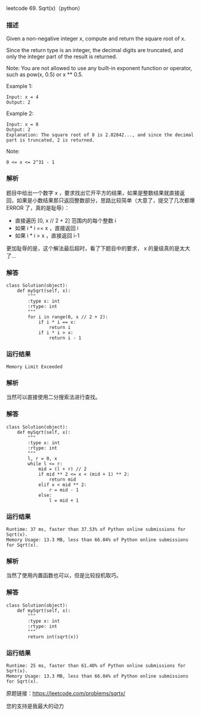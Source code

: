 leetcode  69. Sqrt(x)（python）

### 描述


Given a non-negative integer x, compute and return the square root of x.

Since the return type is an integer, the decimal digits are truncated, and only the integer part of the result is returned.

Note: You are not allowed to use any built-in exponent function or operator, such as pow(x, 0.5) or x ** 0.5.




Example 1:

	Input: x = 4
	Output: 2


	
Example 2:

	Input: x = 8
	Output: 2
	Explanation: The square root of 8 is 2.82842..., and since the decimal part is truncated, 2 is returned.






Note:


	0 <= x <= 2^31 - 1

### 解析


题目中给出一个数字 x ，要求找出它开平方的结果，如果是整数结果就直接返回，如果是小数结果那只返回整数部分，思路比较简单（大意了，提交了几次都爆 ERROR 了，真的是耻辱）：

* 直接遍历 [0, x // 2 + 2] 范围内的每个整数 i
* 如果  i * i == x ，直接返回 i
* 如果 i * i > x ，直接返回 i-1

更加耻辱的是，这个解法最后超时，看了下题目中的要求， x 的量级真的是太大了...

### 解答
				

	class Solution(object):
	    def mySqrt(self, x):
	        """
	        :type x: int
	        :rtype: int
	        """
	        for i in range(0, x // 2 + 2):
	            if i * i == x:
	                return i
	            if i * i > x:
	                return i - 1
            	      
			
### 运行结果

	Memory Limit Exceeded

### 解析

当然可以直接使用二分搜索法进行查找。

### 解答

	class Solution(object):
	    def mySqrt(self, x):
	        """
	        :type x: int
	        :rtype: int
	        """
	        l, r = 0, x
	        while l <= r:
	            mid = (l + r) // 2
	            if mid ** 2 <= x < (mid + 1) ** 2:
	                return mid
	            elif x < mid ** 2:
	                r = mid - 1
	            else:
	                l = mid + 1

### 运行结果

	Runtime: 37 ms, faster than 37.53% of Python online submissions for Sqrt(x).
	Memory Usage: 13.3 MB, less than 66.04% of Python online submissions for Sqrt(x).

### 解析

当然了使用内置函数也可以，但是比较投机取巧。

### 解答

	class Solution(object):
	    def mySqrt(self, x):
	        """
	        :type x: int
	        :rtype: int
	        """
	        return int(sqrt(x))

### 运行结果

	Runtime: 25 ms, faster than 61.40% of Python online submissions for Sqrt(x).
	Memory Usage: 13.3 MB, less than 66.04% of Python online submissions for Sqrt(x).
	
	
原题链接：https://leetcode.com/problems/sqrtx/



您的支持是我最大的动力

